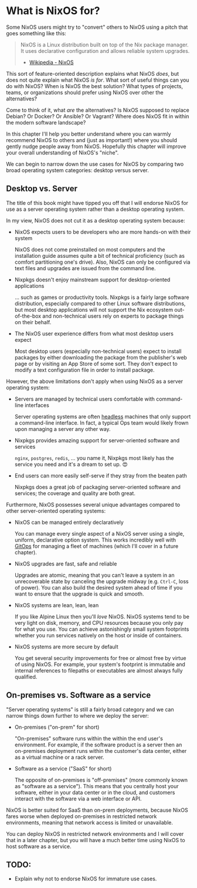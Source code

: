 # What is NixOS for?

Some NixOS users might try to "convert" others to NixOS using a pitch that goes something like this:

> NixOS is a Linux distribution built on top of the Nix package manager.  It uses declarative configuration and allows reliable system upgrades.
>
> - [Wikipedia - NixOS](https://en.wikipedia.org/wiki/NixOS)

This sort of feature-oriented description explains what NixOS *does*, but does not quite explain what NixOS *is for*.  What sort of useful things can you do with NixOS?  When is NixOS the best solution?  What types of projects, teams, or organizations should prefer using NixOS over other the alternatives?

Come to think of it, what *are* the alternatives?  Is NixOS supposed to replace Debian?  Or Docker?  Or Ansible?  Or Vagrant?  Where does NixOS fit in within the modern software landscape?

In this chapter I'll help you better understand where you can warmly recommend NixOS to others and (just as important!) where you should gently nudge people away from NixOS.  Hopefully this chapter will improve your overall understanding of NixOS's "niche".

We can begin to narrow down the use cases for NixOS by comparing two broad operating system categories: desktop versus server.

## Desktop vs. Server

The title of this book might have tipped you off that I will endorse NixOS for use as a server operating system rather than a desktop operating system.

In my view, NixOS does not cut it as a desktop operating system because:

- NixOS expects users to be developers who are more hands-on with their system

  NixOS does not come preinstalled on most computers and the installation guide assumes quite a bit of technical proficiency (such as comfort partitioning one's drive).  Also, NixOS can only be configured via text files and upgrades are issued from the command line.

- Nixpkgs doesn't enjoy mainstream support for desktop-oriented applications

  … such as games or productivity tools.  Nixpkgs is a fairly large software distribution, especially compared to other Linux software distributions, but most desktop applications will not support the Nix ecosystem out-of-the-box and non-technical users rely on experts to package things on their behalf.

- The NixOS user experience differs from what most desktop users expect

  Most desktop users (especially non-technical users) expect to install packages by either downloading the package from the publisher's web page or by visiting an App Store of some sort.  They don't expect to modify a text configuration file in order to install package.

However, the above limitations don't apply when using NixOS as a server operating system:

- Servers are managed by technical users comfortable with command-line interfaces

  Server operating systems are often [headless](https://en.wikipedia.org/wiki/Headless_computer) machines that only support a command-line interface.  In fact, a typical Ops team would likely frown upon managing a server any other way.

- Nixpkgs provides amazing support for server-oriented software and services

  `nginx`, `postgres`, `redis`, … you name it, Nixpkgs most likely has the service you need and it's a dream to set up. 😍

- End users can more easily self-serve if they stray from the beaten path

  Nixpkgs does a great job of packaging server-oriented software and services; the coverage and quality are both great.

Furthermore, NixOS possesses several unique advantages compared to other server-oriented operating systems:

- NixOS can be managed entirely declaratively

  You can manage every single aspect of a NixOS server using a single, uniform, declarative option system.  This works incredibly well with [GitOps](https://www.redhat.com/en/topics/devops/what-is-gitops) for managing a fleet of machines (which I'll cover in a future chapter).

- NixOS upgrades are fast, safe and reliable

  Upgrades are atomic, meaning that you can't leave a system in an unrecoverable state by canceling the upgrade midway (e.g. `Ctrl-C`, loss of power).  You can also build the desired system ahead of time if you want to ensure that the upgrade is quick and smooth.

- NixOS systems are lean, lean, lean

  If you like Alpine Linux then you'll *love* NixOS.  NixOS systems tend to be very light on disk, memory, and CPU resources because you only pay for what you use.  You can achieve astonishingly small system footprints whether you run services natively on the host or inside of containers.

- NixOS systems are more secure by default

  You get several security improvements for free or almost free by virtue of using NixOS.  For example, your system's footprint is immutable and internal references to filepaths or executables are almost always fully qualified.

## On-premises vs. Software as a service

"Server operating systems" is still a fairly broad category and we can narrow things down further to where we deploy the server:

- On-premises ("on-prem" for short)

  "On-premises" software runs within the within the end user's environment.  For example, if the software product is a server then an on-premises deployment runs within the customer's data center, either as a virtual machine or a rack server.

- Software as a service ("SaaS" for short)

  The opposite of on-premises is "off-premises" (more commonly known as "software as a service").  This means that you centrally host your software, either in your data center or in the cloud, and customers interact with the software via a web interface or API.

NixOS is better suited for SaaS than on-prem deployments, because NixOS fares worse when deployed on-premises in restricted network environments, meaning that network access is limited or unavailable.

You can deploy NixOS in restricted network environments and I will cover that in a later chapter, but you will have a much better time using NixOS to host software as a service.

## TODO:

- Explain why not to endorse NixOS for immature use cases.

